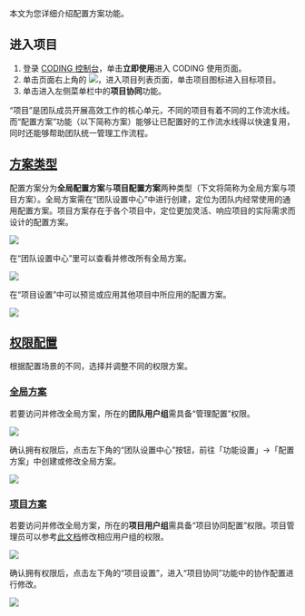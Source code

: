 本文为您详细介绍配置方案功能。

## 进入项目
1. 登录 [CODING 控制台](https://console.cloud.tencent.com/coding)，单击**立即使用**进入 CODING 使用页面。
2. 单击页面右上角的 <img src ="https://main.qcloudimg.com/raw/d94a8e60dd3a41d0af07d72ae0e9d70e.png" style ="margin:0">，进入项目列表页面，单击项目图标进入目标项目。
3. 单击进入左侧菜单栏中的**项目协同**功能。

“项目”是团队成员开展高效工作的核心单元，不同的项目有着不同的工作流水线。而“配置方案”功能（以下简称方案）能够让已配置好的工作流水线得以快速复用，同时还能够帮助团队统一管理工作流程。

## [方案类型](#type)

配置方案分为**全局配置方案**与**项目配置方案**两种类型（下文将简称为全局方案与项目方案）。全局方案需在“团队设置中心”中进行创建，定位为团队内经常使用的通用配置方案。项目方案存在于各个项目中，定位更加灵活、响应项目的实际需求而设计的配置方案。

![](https://help-assets.codehub.cn/enterprise/20220406104515.png)

在“团队设置中心”里可以查看并修改所有全局方案。

![](https://help-assets.codehub.cn/enterprise/20220909155457.png)

在“项目设置”中可以预览或应用其他项目中所应用的配置方案。

![](https://help-assets.codehub.cn/enterprise/20220909155723.png)
## [权限配置](#permission)

根据配置场景的不同，选择并调整不同的权限方案。

### [全局方案](#global)

若要访问并修改全局方案，所在的**团队用户组**需具备“管理配置”权限。

![](https://help-assets.codehub.cn/enterprise/20220325170020.png)

确认拥有权限后，点击左下角的“团队设置中心”按钮，前往「功能设置」->「配置方案」中创建或修改全局方案。

![](https://help-assets.codehub.cn/enterprise/20220331145601.png)
### [项目方案](#project)

若要访问并修改全局方案，所在的**项目用户组**需具备“项目协同配置”权限。项目管理员可以参考[此文档](/docs/project-settings/permission.html#permission-set)修改相应用户组的权限。

![](https://help-assets.codehub.cn/enterprise/20220325174006.png)

确认拥有权限后，点击左下角的“项目设置”，进入“项目协同”功能中的协作配置进行修改。

![](https://help-assets.codehub.cn/enterprise/20220909161430.png)
